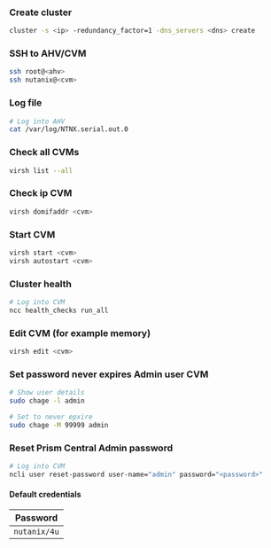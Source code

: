 ### Create cluster

```bash
cluster -s <ip> -redundancy_factor=1 -dns_servers <dns> create
```

### SSH to AHV/CVM
```bash
ssh root@<ahv>
ssh nutanix@<cvm>
```

### Log file

```bash
# Log into AHV
cat /var/log/NTNX.serial.out.0
```

### Check all CVMs

```bash
virsh list --all
```

### Check ip CVM

```bash
virsh domifaddr <cvm>
```

### Start CVM

```bash
virsh start <cvm>
virsh autostart <cvm>
```

### Cluster health

```bash
# Log into CVM
ncc health_checks run_all
```

### Edit CVM (for example memory)

```bash
virsh edit <cvm>
```

### Set password never expires Admin user CVM

```bash
# Show user details
sudo chage -l admin

# Set to never epxire
sudo chage -M 99999 admin
```

### Reset Prism Central Admin password

```bash
# Log into CVM
ncli user reset-password user-name="admin" password="<password>"
```

#### Default credentials

| Password    |
| ----------- |
| `nutanix/4u`|